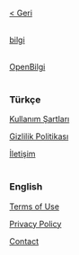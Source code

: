 [< Geri](../../..)
<br><br>

[bilgi](../../../bilgiWeb)
<br><br>

[OpenBilgi](https://github.com/sekodev/OpenBilgi)
<br><br>

### Türkçe

[Kullanım Şartları](terms/termsUse-tr.md)

[Gizlilik Politikası](privacy/privacyPolicy-tr.md)

[İletişim](mailto:info.sleepybug@gmail.com)
<br><br>

### English

[Terms of Use](terms/termsUse-en.md)

[Privacy Policy](privacy/privacyPolicy-en.md)

[Contact](mailto:info.sleepybug@gmail.com)
